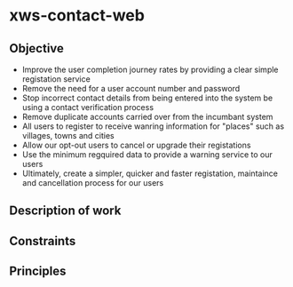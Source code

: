 # xws-contact-web

## Objective

* Improve the user completion journey rates by providing a clear simple registation service
* Remove the need for a user account number and password
* Stop incorrect contact details from being entered into the system be using a contact verification process
* Remove duplicate accounts carried over from the incumbant system
* All users to register to receive wanring information for "places" such as villages, towns and cities
* Allow our opt-out users to cancel or upgrade their registations
* Use the minimum regquired data to provide a warning service to our users
* Ultimately, create a simpler, quicker and faster registation, maintaince and cancellation process for our users

## Description of work


## Constraints


## Principles 

